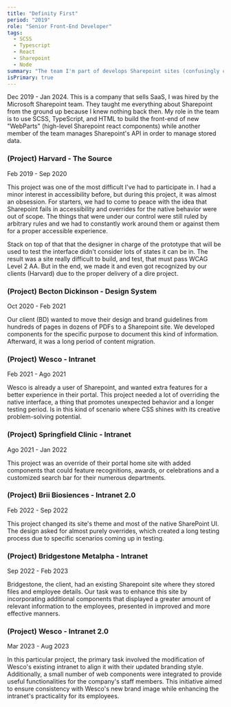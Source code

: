 ```yaml
---
title: "Definity First"
period: "2019"
role: "Senior Front-End Developer"
tags: 
  - SCSS
  - Typescript
  - React
  - Sharepoint
  - Node
summary: "The team I'm part of develops Sharepoint sites (confusingly called «Intranets»`) and custom components for these sites using TypeScript and React."
isPrimary: true
---
```

Dec 2019 - Jan 2024. This is a company that sells SaaS, I was hired by the Microsoft Sharepoint team. They taught me everything about Sharepoint from the ground up because I knew nothing back then. My role in the team is to use SCSS, TypeScript, and HTML to build the front-end of new "WebParts" (high-level Sharepoint react components) while another member of the team manages Sharepoint's API in order to manage stored data.

### (Project) Harvard - The Source
Feb 2019 - Sep 2020

This project was one of the most difficult I've had to participate in. I had a minor interest in accessibility before, but during this project, it was almost an obsession. For starters, we had to come to peace with the idea that Sharepoint fails in accessibility and overrides for the native behavior were out of scope. The things that were under our control were still ruled by arbitrary rules and we had to constantly work around them or against them for a proper accessible experience.

Stack on top of that that the designer in charge of the prototype that will be used to test the interface didn't consider lots of states it can be in. The result was a site really difficult to build, and test, that must pass WCAG Level 2 AA. But in the end, we made it and even got recognized by our clients (Harvard) due to the proper delivery of a dire project.

### (Project) Becton Dickinson - Design System
Oct 2020 - Feb 2021

Our client (BD) wanted to move their design and brand guidelines from hundreds of pages in dozens of PDFs to a Sharepoint site. We developed components for the specific purpose to document this kind of information. Afterward, it was a long period of content migration.

### (Project) Wesco - Intranet
Feb 2021 - Ago 2021

Wesco is already a user of Sharepoint, and wanted extra features for a better experience in their portal. This project needed a lot of overriding the native interface, a thing that promotes unexpected behavior and a longer testing period. Is in this kind of scenario where CSS shines with its creative problem-solving potential.

### (Project) Springfield Clinic - Intranet
Ago 2021 - Jan 2022

This project was an override of their portal home site with added components that could feature recognitions, awards, or celebrations and a customized search bar for their numerous departments. 

### (Project) Brii Biosiences - Intranet 2.0
Feb 2022 - Sep 2022

This project changed its site's theme and most of the native SharePoint UI. The design asked for almost purely overrides, which created a long testing process due to specific scenarios coming up in testing.

### (Project) Bridgestone Metalpha - Intranet
Sep 2022 - Feb 2023

Bridgestone, the client, had an existing Sharepoint site where they stored files and employee details. Our task was to enhance this site by incorporating additional components that displayed a greater amount of relevant information to the employees, presented in improved and more effective manners.

### (Project) Wesco - Intranet 2.0
Mar 2023 - Aug 2023

In this particular project, the primary task involved the modification of Wesco's existing intranet to align it with their updated branding style. Additionally, a small number of web components were integrated to provide useful functionalities for the company's staff members. This initiative aimed to ensure consistency with Wesco's new brand image while enhancing the intranet's practicality for its employees.